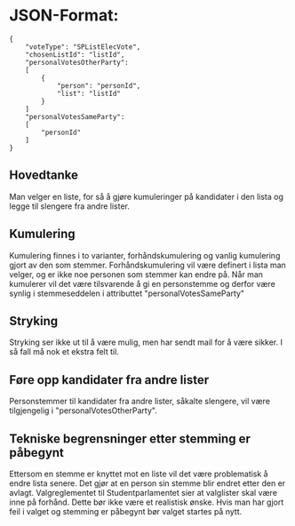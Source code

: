 # JSON-Format:
```
{
    "voteType": "SPListElecVote",
    "chosenListId": "listId",
    "personalVotesOtherParty":
    [
        {
            "person": "personId",
            "list": "listId"
        }
    ]
    "personalVotesSameParty":
    [
        "personId"
    ]
}
```

## Hovedtanke

Man velger en liste, for så å gjøre kumuleringer på kandidater i den lista og legge til slengere fra andre lister.

## Kumulering

Kumulering finnes i to varianter, forhåndskumulering og vanlig kumulering gjort av den som stemmer.
Forhåndskumulering vil være definert i lista man velger, og er ikke noe personen som stemmer kan endre på.
Når man kumulerer vil det være tilsvarende å gi en personstemme og derfor være synlig i stemmeseddelen i
attributtet "personalVotesSameParty"

## Stryking

Stryking ser ikke ut til å være mulig, men har sendt mail for å være sikker. I så fall må nok et ekstra felt til.

## Føre opp kandidater fra andre lister

Personstemmer til kandidater fra andre lister, såkalte slengere, vil være tilgjengelig i "personalVotesOtherParty".

## Tekniske begrensninger etter stemming er påbegynt

Ettersom en stemme er knyttet mot en liste vil det være problematisk å endre lista senere.
Det gjør at en person sin stemme blir endret etter den er avlagt.
Valgreglementet til Studentparlamentet sier at valglister skal være inne på forhånd.
Dette bør ikke være et realistisk ønske. 
Hvis man har gjort feil i valget og stemming er påbegynt bør valget startes på nytt.
